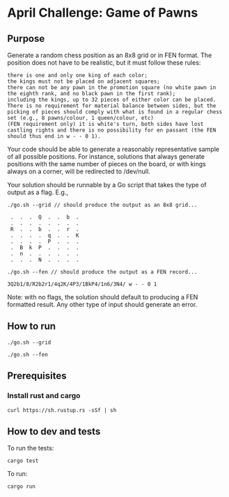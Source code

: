 # April Challenge: Game of Pawns

## Purpose

Generate a random chess position as an 8x8 grid or in FEN format. The position does not have to be realistic, but it must follow these rules:

    there is one and only one king of each color;
    the kings must not be placed on adjacent squares;
    there can not be any pawn in the promotion square (no white pawn in the eighth rank, and no black pawn in the first rank);
    including the kings, up to 32 pieces of either color can be placed. There is no requirement for material balance between sides, but the picking of pieces should comply with what is found in a regular chess set (e.g., 8 pawns/colour, 1 queen/colour, etc)
    (FEN requirement only) it is white's turn, both sides have lost castling rights and there is no possibility for en passant (the FEN should thus end in w - - 0 1).

Your code should be able to generate a reasonably representative sample of all possible positions.  For instance, solutions that always generate positions with the same number of pieces on the board, or with kings always on a corner, will be redirected to /dev/null.

Your solution should be runnable by a Go script that takes the type of output as a flag.  E.g.,

`./go.sh --grid // should produce the output as an 8x8 grid...`

```
 .  .  .  Q  .  .  b  .
 .  .  .  .  .  .  .  .
 R  .  .  b  .  .  r  .
 .  .  .  .  q  .  .  K
 .  .  .  .  P  .  .  .
 .  B  k  P  .  .  .  .
 .  n  .  .  .  .  .  .
 .  .  .  N  .  .  .  .
```

`./go.sh --fen // should produce the output as a FEN record...`

```
3Q2b1/8/R2b2r1/4q2K/4P3/1BkP4/1n6/3N4/ w - - 0 1
```

Note: with no flags, the solution should default to producing a FEN formatted result.  Any other type of input should generate an error.


## How to run

```
./go.sh --grid
```

```
./go.sh --fen
```

## Prerequisites

### Install rust and cargo
```
curl https://sh.rustup.rs -sSf | sh
```

## How to dev and tests

To run the tests:

```
cargo test
```

To run:

```
cargo run
```